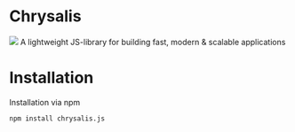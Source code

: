 # Chrysalis
![](https://psv4.userapi.com/c848120/u89764048/docs/d15/66dcb6564890/chrysalis.png?extra=3HRmg9_u_r1eMtsB8KExWbRfEq_kedDS8xfeafHeBKRfFkyOeY8A01ZfG5QlWx8qx1EUwf_oOqdV5OE4_vQAGGPnpnAeMRp5bDwZHcje6ULxyvZV_r9QGDkz5bYrlzPa7yRdxfQ3CfJLKiLERUfX_51l)
A lightweight JS-library for building fast, modern &amp; scalable applications

# Installation
Installation via npm  

```bash
npm install chrysalis.js
```
